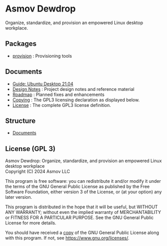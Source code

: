 Asmov Dewdrop
=============

Organize, standardize, and provision an empowered Linux desktop workplace.


Packages
--------
- [provision](./provision/bin) : Provisioning tools


Documents
---------
- [Guide: Ubuntu Desktop 21.04](./docs/guides/ubuntu-desktop/v21.04/README.md)
- [Design Notes](./docs/design/README.md) : Project design notes and reference material
- [Roadmap](./docs/Roadmap.md) : Planned fixes and enhancements
- [Copying](./COPYING.txt) : The GPL3 licensing declaration as displayed below.
- [License](./LICENSE.txt) : The complete GPL3 license definition.


Structure
---------
- [Documents](./docs)


License (GPL 3)
---------------
Asmov Dewdrop: Organize, standardize, and provision an empowered Linux desktop workplace  
Copyright (C) 2024 Asmov LLC

This program is free software: you can redistribute it and/or modify
it under the terms of the GNU General Public License as published by
the Free Software Foundation, either version 3 of the License, or
(at your option) any later version.

This program is distributed in the hope that it will be useful,
but WITHOUT ANY WARRANTY; without even the implied warranty of
MERCHANTABILITY or FITNESS FOR A PARTICULAR PURPOSE.  See the
GNU General Public License for more details.

You should have received a [copy](./LICENSE.txt) of the GNU General Public License
along with this program.  If not, see https://www.gnu.org/licenses/.
